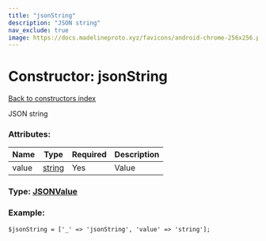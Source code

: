 ```yaml
---
title: "jsonString"
description: "JSON string"
nav_exclude: true
image: https://docs.madelineproto.xyz/favicons/android-chrome-256x256.png
---
```

# Constructor: jsonString  
[Back to constructors index](/API_docs/constructors/index.html)



JSON string

### Attributes:

| Name     |    Type       | Required | Description |
|----------|---------------|----------|-------------|
|value|[string](/API_docs/types/string.html) | Yes|Value|



### Type: [JSONValue](/API_docs/types/JSONValue.html)


### Example:

```
$jsonString = ['_' => 'jsonString', 'value' => 'string'];
```  
